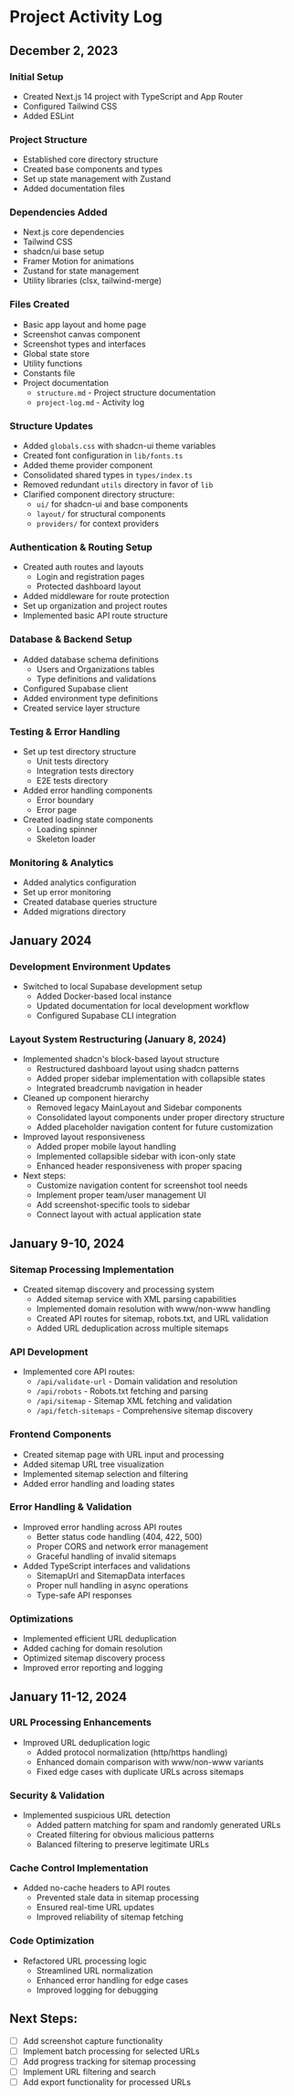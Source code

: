 # Project Activity Log

## December 2, 2023

### Initial Setup
- Created Next.js 14 project with TypeScript and App Router
- Configured Tailwind CSS
- Added ESLint

### Project Structure
- Established core directory structure
- Created base components and types
- Set up state management with Zustand
- Added documentation files

### Dependencies Added
- Next.js core dependencies
- Tailwind CSS
- shadcn/ui base setup
- Framer Motion for animations
- Zustand for state management
- Utility libraries (clsx, tailwind-merge)

### Files Created
- Basic app layout and home page
- Screenshot canvas component
- Screenshot types and interfaces
- Global state store
- Utility functions
- Constants file
- Project documentation
  - `structure.md` - Project structure documentation
  - `project-log.md` - Activity log

### Structure Updates
- Added `globals.css` with shadcn-ui theme variables
- Created font configuration in `lib/fonts.ts`
- Added theme provider component
- Consolidated shared types in `types/index.ts`
- Removed redundant `utils` directory in favor of `lib`
- Clarified component directory structure:
  - `ui/` for shadcn-ui and base components
  - `layout/` for structural components
  - `providers/` for context providers

### Authentication & Routing Setup
- Created auth routes and layouts
  - Login and registration pages
  - Protected dashboard layout
- Added middleware for route protection
- Set up organization and project routes
- Implemented basic API route structure

### Database & Backend Setup
- Added database schema definitions
  - Users and Organizations tables
  - Type definitions and validations
- Configured Supabase client
- Added environment type definitions
- Created service layer structure

### Testing & Error Handling
- Set up test directory structure
  - Unit tests directory
  - Integration tests directory
  - E2E tests directory
- Added error handling components
  - Error boundary
  - Error page
- Created loading state components
  - Loading spinner
  - Skeleton loader

### Monitoring & Analytics
- Added analytics configuration
- Set up error monitoring
- Created database queries structure
- Added migrations directory

## January 2024

### Development Environment Updates
- Switched to local Supabase development setup
  - Added Docker-based local instance
  - Updated documentation for local development workflow
  - Configured Supabase CLI integration

### Layout System Restructuring (January 8, 2024)
- Implemented shadcn's block-based layout structure
  - Restructured dashboard layout using shadcn patterns
  - Added proper sidebar implementation with collapsible states
  - Integrated breadcrumb navigation in header
- Cleaned up component hierarchy
  - Removed legacy MainLayout and Sidebar components
  - Consolidated layout components under proper directory structure
  - Added placeholder navigation content for future customization
- Improved layout responsiveness
  - Added proper mobile layout handling
  - Implemented collapsible sidebar with icon-only state
  - Enhanced header responsiveness with proper spacing
- Next steps:
  - Customize navigation content for screenshot tool needs
  - Implement proper team/user management UI
  - Add screenshot-specific tools to sidebar
  - Connect layout with actual application state

## January 9-10, 2024

### Sitemap Processing Implementation
- Created sitemap discovery and processing system
  - Added sitemap service with XML parsing capabilities
  - Implemented domain resolution with www/non-www handling
  - Created API routes for sitemap, robots.txt, and URL validation
  - Added URL deduplication across multiple sitemaps

### API Development
- Implemented core API routes:
  - `/api/validate-url` - Domain validation and resolution
  - `/api/robots` - Robots.txt fetching and parsing
  - `/api/sitemap` - Sitemap XML fetching and validation
  - `/api/fetch-sitemaps` - Comprehensive sitemap discovery

### Frontend Components
- Created sitemap page with URL input and processing
- Added sitemap URL tree visualization
- Implemented sitemap selection and filtering
- Added error handling and loading states

### Error Handling & Validation
- Improved error handling across API routes
  - Better status code handling (404, 422, 500)
  - Proper CORS and network error management
  - Graceful handling of invalid sitemaps
- Added TypeScript interfaces and validations
  - SitemapUrl and SitemapData interfaces
  - Proper null handling in async operations
  - Type-safe API responses

### Optimizations
- Implemented efficient URL deduplication
- Added caching for domain resolution
- Optimized sitemap discovery process
- Improved error reporting and logging

## January 11-12, 2024

### URL Processing Enhancements
- Improved URL deduplication logic
  - Added protocol normalization (http/https handling)
  - Enhanced domain comparison with www/non-www variants
  - Fixed edge cases with duplicate URLs across sitemaps

### Security & Validation
- Implemented suspicious URL detection
  - Added pattern matching for spam and randomly generated URLs
  - Created filtering for obvious malicious patterns
  - Balanced filtering to preserve legitimate URLs

### Cache Control Implementation
- Added no-cache headers to API routes
  - Prevented stale data in sitemap processing
  - Ensured real-time URL updates
  - Improved reliability of sitemap fetching

### Code Optimization
- Refactored URL processing logic
  - Streamlined URL normalization
  - Enhanced error handling for edge cases
  - Improved logging for debugging

## Next Steps:
- [ ] Add screenshot capture functionality
- [ ] Implement batch processing for selected URLs
- [ ] Add progress tracking for sitemap processing
- [ ] Implement URL filtering and search
- [ ] Add export functionality for processed URLs